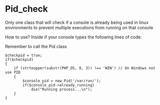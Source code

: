 # Pid_check
 Only one class that will check if a console is already being used in linux environments to prevent multiple executions from running on that console

How to use?
Inside if your console types the following lines of code:

Remember to call the Pid class

```
$checkpid = true;
if($checkpid)
{
	if (strtoupper(substr(PHP_OS, 0, 3)) !== 'WIN') // On Windows not use PID
	{
		$console_pid = new Pid('/var/run/');
		if($console_pid->already_running)
			die("Running process...\n");
	}
}
```
